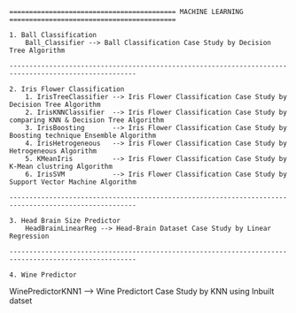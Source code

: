     ========================================== MACHINE LEARNING ==========================================
    
    1. Ball Classification
        Ball_Classifier --> Ball Classification Case Study by Decision Tree Algorithm
    
    ------------------------------------------------------------------------------------------------------
    
    2. Iris Flower Classification
        1. IrisTreeClassifier --> Iris Flower Classification Case Study by Decision Tree Algorithm
        2. IrisKNNClassifier  --> Iris Flower Classification Case Study by comparing KNN & Decision Tree Algorithm
        3. IrisBoosting       --> Iris Flower Classification Case Study by Boosting technique Ensemble Algorithm
        4. IrisHetrogeneous   --> Iris Flower Classification Case Study by Hetrogeneous Algorithm
        5. KMeanIris          --> Iris Flower Classification Case Study by K-Mean clustring Algorithm
        6. IrisSVM            --> Iris Flower Classification Case Study by Support Vector Machine Algorithm
    
    ------------------------------------------------------------------------------------------------------

    3. Head Brain Size Predictor
        HeadBrainLinearReg --> Head-Brain Dataset Case Study by Linear Regression
    
    ------------------------------------------------------------------------------------------------------

    4. Wine Predictor

WinePredictorKNN1 --> Wine Predictort Case Study by KNN using Inbuilt datset

